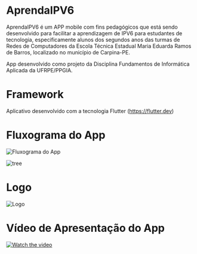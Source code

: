 # AprendaIPV6
AprendaIPV6 é um APP mobile com fins pedagógicos que está sendo desenvolvido para facilitar a aprendizagem de IPV6 para estudantes de tecnologia, especificamente alunos dos segundos anos das turmas de Redes de Computadores da Escola Técnica Estadual Maria Eduarda Ramos de Barros, localizado no município de Carpina-PE.

App desenvolvido como projeto da Disciplina Fundamentos de Informática Aplicada da UFRPE/PPGIA.

# Framework
Aplicativo desenvolvido com a tecnologia Flutter (https://flutter.dev)

# Fluxograma do App
![Fluxograma do App](https://user-images.githubusercontent.com/81421837/112919768-1981ab80-90de-11eb-8d0e-4dd1c30219e3.png)

![tree](https://user-images.githubusercontent.com/81421837/126052518-af764f20-aa9b-4da0-8250-ef4efe918560.png)

# Logo
![Logo](https://github.com/carlossantos2/AprendaIPV6/blob/2c91030e7d43e3dff9878e29e06741dfc70f59ba/Logo%20IPv6.png)

# Vídeo de Apresentação do App
[![Watch the video](https://img.youtube.com/vi/3FtoSkYX72s/maxresdefault.jpg)](https://www.youtube.com/watch?v=3FtoSkYX72s)
